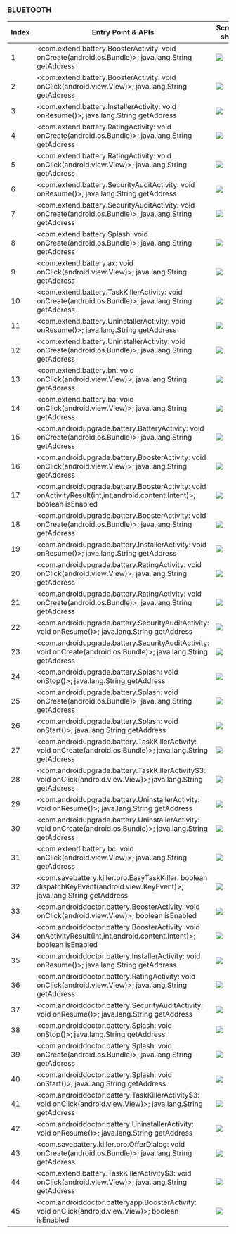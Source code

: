### BLUETOOTH
| Index | Entry Point & APIs | Screen shot | Resource id | Label |
| ------------- | ------------- | ------------- |-------------|-------------|
| 1 | <com.extend.battery.BoosterActivity: void onCreate(android.os.Bundle)>; java.lang.String getAddress | ![](D:\COSMOS\output\py\Drebin\FakeDoc\f4842871b8bf136aa9fe3176273042f9d155a4d576e0b91924029bd6c77a827e\com.extend.battery.BoosterActivity.png) |  | |
| 2 | <com.extend.battery.BoosterActivity: void onClick(android.view.View)>; java.lang.String getAddress | ![](D:\COSMOS\output\py\Drebin\FakeDoc\f4842871b8bf136aa9fe3176273042f9d155a4d576e0b91924029bd6c77a827e\com.extend.battery.BoosterActivity.png) |  | |
| 3 | <com.extend.battery.InstallerActivity: void onResume()>; java.lang.String getAddress | ![](D:\COSMOS\output\py\Drebin\FakeDoc\f4842871b8bf136aa9fe3176273042f9d155a4d576e0b91924029bd6c77a827e\com.extend.battery.InstallerActivity.png) |  | |
| 4 | <com.extend.battery.RatingActivity: void onCreate(android.os.Bundle)>; java.lang.String getAddress | ![](D:\COSMOS\output\py\Drebin\FakeDoc\f4842871b8bf136aa9fe3176273042f9d155a4d576e0b91924029bd6c77a827e\com.extend.battery.RatingActivity.png) |  | |
| 5 | <com.extend.battery.RatingActivity: void onClick(android.view.View)>; java.lang.String getAddress | ![](D:\COSMOS\output\py\Drebin\FakeDoc\f4842871b8bf136aa9fe3176273042f9d155a4d576e0b91924029bd6c77a827e\com.extend.battery.RatingActivity.png) |  | |
| 6 | <com.extend.battery.SecurityAuditActivity: void onResume()>; java.lang.String getAddress | ![](D:\COSMOS\output\py\Drebin\FakeDoc\f4842871b8bf136aa9fe3176273042f9d155a4d576e0b91924029bd6c77a827e\com.extend.battery.SecurityAuditActivity.png) |  | |
| 7 | <com.extend.battery.SecurityAuditActivity: void onCreate(android.os.Bundle)>; java.lang.String getAddress | ![](D:\COSMOS\output\py\Drebin\FakeDoc\f4842871b8bf136aa9fe3176273042f9d155a4d576e0b91924029bd6c77a827e\com.extend.battery.SecurityAuditActivity.png) |  | |
| 8 | <com.extend.battery.Splash: void onCreate(android.os.Bundle)>; java.lang.String getAddress | ![](D:\COSMOS\output\py\Drebin\FakeDoc\f4842871b8bf136aa9fe3176273042f9d155a4d576e0b91924029bd6c77a827e\com.extend.battery.Splash.png) |  | |
| 9 | <com.extend.battery.ax: void onClick(android.view.View)>; java.lang.String getAddress | ![](D:\COSMOS\output\py\Drebin\FakeDoc\f4842871b8bf136aa9fe3176273042f9d155a4d576e0b91924029bd6c77a827e\com.extend.battery.TaskKillerActivity.png) |  | |
| 10 | <com.extend.battery.TaskKillerActivity: void onCreate(android.os.Bundle)>; java.lang.String getAddress | ![](D:\COSMOS\output\py\Drebin\FakeDoc\f4842871b8bf136aa9fe3176273042f9d155a4d576e0b91924029bd6c77a827e\com.extend.battery.TaskKillerActivity.png) |  | |
| 11 | <com.extend.battery.UninstallerActivity: void onResume()>; java.lang.String getAddress | ![](D:\COSMOS\output\py\Drebin\FakeDoc\f4842871b8bf136aa9fe3176273042f9d155a4d576e0b91924029bd6c77a827e\com.extend.battery.UninstallerActivity.png) |  | |
| 12 | <com.extend.battery.UninstallerActivity: void onCreate(android.os.Bundle)>; java.lang.String getAddress | ![](D:\COSMOS\output\py\Drebin\FakeDoc\f4842871b8bf136aa9fe3176273042f9d155a4d576e0b91924029bd6c77a827e\com.extend.battery.UninstallerActivity.png) |  | |
| 13 | <com.extend.battery.bn: void onClick(android.view.View)>; java.lang.String getAddress | ![](D:\COSMOS\output\py\Drebin\FakeDoc\e8aa27a7be397dfe86fe6188423afbae58481b064badb9ebe2c43b52886910c9\com.extend.battery.TaskKillerActivity.png) |  | |
| 14 | <com.extend.battery.ba: void onClick(android.view.View)>; java.lang.String getAddress | ![](D:\COSMOS\output\py\Drebin\FakeDoc\f30248196e80961c21f37a12ca0164a362b0f8701e5dd5ad5ef1282a0900cbaa\com.extend.battery.TaskKillerActivity.png) |  | |
| 15 | <com.androidupgrade.battery.BatteryActivity: void onCreate(android.os.Bundle)>; java.lang.String getAddress | ![](D:\COSMOS\output\py\Drebin\FakeDoc\ef3f7123c77d5241f32d7cf4a6ba9944c534bd05afe64c806bdca1a4220cda3e\com.androidupgrade.battery.BatteryActivity.png) |  | |
| 16 | <com.androidupgrade.battery.BoosterActivity: void onClick(android.view.View)>; java.lang.String getAddress | ![](D:\COSMOS\output\py\Drebin\FakeDoc\ef3f7123c77d5241f32d7cf4a6ba9944c534bd05afe64c806bdca1a4220cda3e\com.androidupgrade.battery.BoosterActivity.png) |  | |
| 17 | <com.androidupgrade.battery.BoosterActivity: void onActivityResult(int,int,android.content.Intent)>; boolean isEnabled | ![](D:\COSMOS\output\py\Drebin\FakeDoc\e888192a3eaa165904cc19129aa31fc1bad9913fb1cfb2cc3df22dde8eeea68d\com.androidupgrade.battery.BoosterActivity.png) |  | |
| 18 | <com.androidupgrade.battery.BoosterActivity: void onCreate(android.os.Bundle)>; java.lang.String getAddress | ![](D:\COSMOS\output\py\Drebin\FakeDoc\ef3f7123c77d5241f32d7cf4a6ba9944c534bd05afe64c806bdca1a4220cda3e\com.androidupgrade.battery.BoosterActivity.png) |  | |
| 19 | <com.androidupgrade.battery.InstallerActivity: void onResume()>; java.lang.String getAddress | ![](D:\COSMOS\output\py\Drebin\FakeDoc\e13503c9ca82ed988bfa9195393418dc667794279c87d8a5fc2d018ffd2fd22b\com.androidupgrade.battery.InstallerActivity.png) |  | |
| 20 | <com.androidupgrade.battery.RatingActivity: void onClick(android.view.View)>; java.lang.String getAddress | ![](D:\COSMOS\output\py\Drebin\FakeDoc\ef3f7123c77d5241f32d7cf4a6ba9944c534bd05afe64c806bdca1a4220cda3e\com.androidupgrade.battery.RatingActivity.png) |  | |
| 21 | <com.androidupgrade.battery.RatingActivity: void onCreate(android.os.Bundle)>; java.lang.String getAddress | ![](D:\COSMOS\output\py\Drebin\FakeDoc\ef3f7123c77d5241f32d7cf4a6ba9944c534bd05afe64c806bdca1a4220cda3e\com.androidupgrade.battery.RatingActivity.png) |  | |
| 22 | <com.androidupgrade.battery.SecurityAuditActivity: void onResume()>; java.lang.String getAddress | ![](D:\COSMOS\output\py\Drebin\FakeDoc\e13503c9ca82ed988bfa9195393418dc667794279c87d8a5fc2d018ffd2fd22b\com.androidupgrade.battery.SecurityAuditActivity.png) |  | |
| 23 | <com.androidupgrade.battery.SecurityAuditActivity: void onCreate(android.os.Bundle)>; java.lang.String getAddress | ![](D:\COSMOS\output\py\Drebin\FakeDoc\ef3f7123c77d5241f32d7cf4a6ba9944c534bd05afe64c806bdca1a4220cda3e\com.androidupgrade.battery.SecurityAuditActivity.png) |  | |
| 24 | <com.androidupgrade.battery.Splash: void onStop()>; java.lang.String getAddress | ![](D:\COSMOS\output\py\Drebin\FakeDoc\e13503c9ca82ed988bfa9195393418dc667794279c87d8a5fc2d018ffd2fd22b\com.androidupgrade.battery.Splash.png) |  | |
| 25 | <com.androidupgrade.battery.Splash: void onCreate(android.os.Bundle)>; java.lang.String getAddress | ![](D:\COSMOS\output\py\Drebin\FakeDoc\ef3f7123c77d5241f32d7cf4a6ba9944c534bd05afe64c806bdca1a4220cda3e\com.androidupgrade.battery.Splash.png) |  | |
| 26 | <com.androidupgrade.battery.Splash: void onStart()>; java.lang.String getAddress | ![](D:\COSMOS\output\py\Drebin\FakeDoc\e13503c9ca82ed988bfa9195393418dc667794279c87d8a5fc2d018ffd2fd22b\com.androidupgrade.battery.Splash.png) |  | |
| 27 | <com.androidupgrade.battery.TaskKillerActivity: void onCreate(android.os.Bundle)>; java.lang.String getAddress | ![](D:\COSMOS\output\py\Drebin\FakeDoc\ef3f7123c77d5241f32d7cf4a6ba9944c534bd05afe64c806bdca1a4220cda3e\com.androidupgrade.battery.TaskKillerActivity.png) |  | |
| 28 | <com.androidupgrade.battery.TaskKillerActivity$3: void onClick(android.view.View)>; java.lang.String getAddress | ![](D:\COSMOS\output\py\Drebin\FakeDoc\e888192a3eaa165904cc19129aa31fc1bad9913fb1cfb2cc3df22dde8eeea68d\com.androidupgrade.battery.TaskKillerActivity.png) |  | |
| 29 | <com.androidupgrade.battery.UninstallerActivity: void onResume()>; java.lang.String getAddress | ![](D:\COSMOS\output\py\Drebin\FakeDoc\e13503c9ca82ed988bfa9195393418dc667794279c87d8a5fc2d018ffd2fd22b\com.androidupgrade.battery.UninstallerActivity.png) |  | |
| 30 | <com.androidupgrade.battery.UninstallerActivity: void onCreate(android.os.Bundle)>; java.lang.String getAddress | ![](D:\COSMOS\output\py\Drebin\FakeDoc\ef3f7123c77d5241f32d7cf4a6ba9944c534bd05afe64c806bdca1a4220cda3e\com.androidupgrade.battery.UninstallerActivity.png) |  | |
| 31 | <com.extend.battery.bc: void onClick(android.view.View)>; java.lang.String getAddress | ![](D:\COSMOS\output\py\Drebin\FakeDoc\29ab0d497d65a3759c9227c1e6d34e202eaf326786ff38ab2850634b3945207f\com.extend.battery.TaskKillerActivity.png) |  | |
| 32 | <com.savebattery.killer.pro.EasyTaskKiller: boolean dispatchKeyEvent(android.view.KeyEvent)>; java.lang.String getAddress | ![](D:\COSMOS\output\py\Drebin\FakeDoc\230eb9cbee47d3bc07e7ae26185c5f2abbe68fdbae9726bb3cb66d609e19b739\com.savebattery.killer.pro.EasyTaskKiller.png) |  | |
| 33 | <com.androiddoctor.battery.BoosterActivity: void onClick(android.view.View)>; boolean isEnabled | ![](D:\COSMOS\output\py\Drebin\FakeDoc\f37a63d25972f7a724dd83cef11c70577e3ed57a6e06e33d754eda4004e35bdb\com.androiddoctor.battery.BoosterActivity.png) |  | |
| 34 | <com.androiddoctor.battery.BoosterActivity: void onActivityResult(int,int,android.content.Intent)>; boolean isEnabled | ![](D:\COSMOS\output\py\Drebin\FakeDoc\afc460d9d889935946c4a70be3130cbe0f5b4eafc248e3c69811e292ecc5e4f5\com.androiddoctor.battery.BoosterActivity.png) |  | |
| 35 | <com.androiddoctor.battery.InstallerActivity: void onResume()>; java.lang.String getAddress | ![](D:\COSMOS\output\py\Drebin\FakeDoc\6fcecb53ad06b82f74023730a9d056717dd8f0f5bf4ac31be95ee87baac89bf5\com.androiddoctor.battery.InstallerActivity.png) |  | |
| 36 | <com.androiddoctor.battery.RatingActivity: void onClick(android.view.View)>; java.lang.String getAddress | ![](D:\COSMOS\output\py\Drebin\FakeDoc\6fcecb53ad06b82f74023730a9d056717dd8f0f5bf4ac31be95ee87baac89bf5\com.androiddoctor.battery.RatingActivity.png) |  | |
| 37 | <com.androiddoctor.battery.SecurityAuditActivity: void onResume()>; java.lang.String getAddress | ![](D:\COSMOS\output\py\Drebin\FakeDoc\6fcecb53ad06b82f74023730a9d056717dd8f0f5bf4ac31be95ee87baac89bf5\com.androiddoctor.battery.SecurityAuditActivity.png) |  | |
| 38 | <com.androiddoctor.battery.Splash: void onStop()>; java.lang.String getAddress | ![](D:\COSMOS\output\py\Drebin\FakeDoc\6fcecb53ad06b82f74023730a9d056717dd8f0f5bf4ac31be95ee87baac89bf5\com.androiddoctor.battery.Splash.png) |  | |
| 39 | <com.androiddoctor.battery.Splash: void onCreate(android.os.Bundle)>; java.lang.String getAddress | ![](D:\COSMOS\output\py\Drebin\FakeDoc\afc460d9d889935946c4a70be3130cbe0f5b4eafc248e3c69811e292ecc5e4f5\com.androiddoctor.battery.Splash.png) |  | |
| 40 | <com.androiddoctor.battery.Splash: void onStart()>; java.lang.String getAddress | ![](D:\COSMOS\output\py\Drebin\FakeDoc\6fcecb53ad06b82f74023730a9d056717dd8f0f5bf4ac31be95ee87baac89bf5\com.androiddoctor.battery.Splash.png) |  | |
| 41 | <com.androiddoctor.battery.TaskKillerActivity$3: void onClick(android.view.View)>; java.lang.String getAddress | ![](D:\COSMOS\output\py\Drebin\FakeDoc\6fcecb53ad06b82f74023730a9d056717dd8f0f5bf4ac31be95ee87baac89bf5\com.androiddoctor.battery.TaskKillerActivity.png) |  | |
| 42 | <com.androiddoctor.battery.UninstallerActivity: void onResume()>; java.lang.String getAddress | ![](D:\COSMOS\output\py\Drebin\FakeDoc\6fcecb53ad06b82f74023730a9d056717dd8f0f5bf4ac31be95ee87baac89bf5\com.androiddoctor.battery.UninstallerActivity.png) |  | |
| 43 | <com.savebattery.killer.pro.OfferDialog: void onCreate(android.os.Bundle)>; java.lang.String getAddress | ![](D:\COSMOS\output\py\Drebin\FakeDoc\814914828305615ee1b4e41c9a9d252120de8670b41c70ecdae74e6822d26d6b\com.savebattery.killer.pro.OfferDialog.png) |  | |
| 44 | <com.extend.battery.TaskKillerActivity$3: void onClick(android.view.View)>; java.lang.String getAddress | ![](D:\COSMOS\output\py\Drebin\FakeDoc\bcdc6392b3b37f15957006bcf397e41bd002267ca25e3f96e0d9d80d6d4a184c\com.extend.battery.TaskKillerActivity.png) |  | |
| 45 | <com.androiddoctor.batteryapp.BoosterActivity: void onClick(android.view.View)>; boolean isEnabled | ![](D:\COSMOS\output\py\Drebin\FakeDoc\da7a1bad161a06932d1ea6f3e8e60fdc660e28bc8a8e681837c619dffb2d0de1\com.androiddoctor.batteryapp.BoosterActivity.png) |  | |
